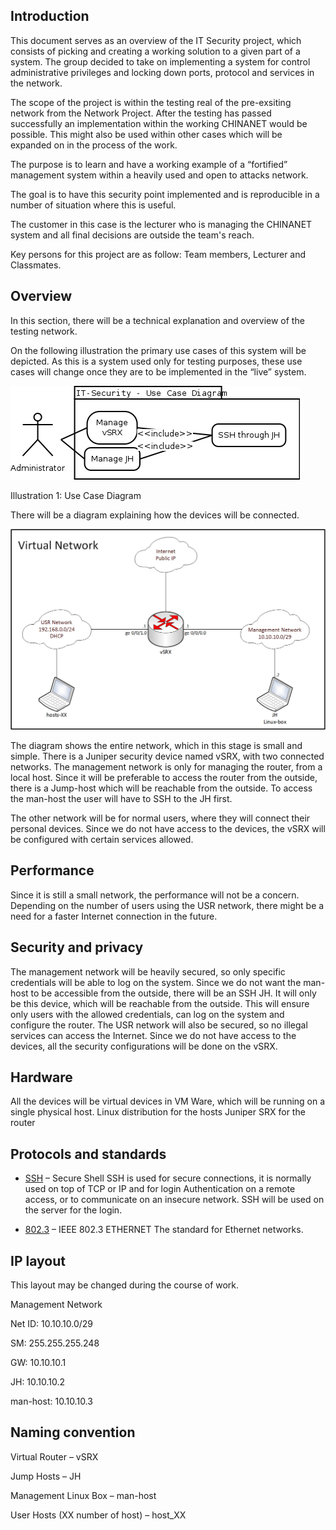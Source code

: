 ## Introduction
This document serves as an overview of the IT Security project, which consists of picking and
creating a working solution to a given part of a system. The group decided to take on implementing
a system for control administrative privileges and locking down ports, protocol and services in the
network.

The scope of the project is within the testing real of the pre-exsiting network from the Network
Project. After the testing has passed successfully an implementation within the working
CHINANET would be possible. This might also be used within other cases which will be expanded
on in the process of the work.

The purpose is to learn and have a working example of a “fortified” management system within a
heavily used and open to attacks network.

The goal is to have this security point implemented and is reproducible in a number of situation
where this is useful.

The customer in this case is the lecturer who is managing the CHINANET system and all final
decisions are outside the team's reach.

Key persons for this project are as follow: Team members, Lecturer and Classmates.

## Overview
In this section, there will be a technical explanation and overview of the testing network.

On the following illustration the primary use cases of this system will be depicted.
As this is a system used only for testing purposes, these use cases will change once they are to be
implemented in the “live” system.

![Use Case](https://github.com/lydiavasileva/hard-lockdown/blob/master/documents/diagrams/Use%20Case%20Diagram.png)

Illustration 1: Use Case Diagram

There will be a diagram explaining how the devices will be connected.

![Network Diagram](https://github.com/lydiavasileva/hard-lockdown/blob/master/documents/diagrams/Virtual%20Diagram.png)

The diagram shows the entire network, which in this stage is small and simple. There is a Juniper
security device named vSRX, with two connected networks. The management network is only for
managing the router, from a local host. Since it will be preferable to access the router from the
outside, there is a Jump-host which will be reachable from the outside. To access the man-host the
user will have to SSH to the JH first.

The other network will be for normal users, where they will connect their personal devices. Since
we do not have access to the devices, the vSRX will be configured with certain services allowed.

## Performance
Since it is still a small network, the performance will not be a concern. Depending on the number of
users using the USR network, there might be a need for a faster Internet connection in the future.

## Security and privacy
The management network will be heavily secured, so only specific credentials will be able to log on
the system. Since we do not want the man-host to be accessible from the outside, there will be an
SSH JH. It will only be this device, which will be reachable from the outside. This will ensure only
users with the allowed credentials, can log on the system and configure the router.
The USR network will also be secured, so no illegal services can access the Internet. Since we do
not have access to the devices, all the security configurations will be done on the vSRX.

## Hardware
All the devices will be virtual devices in VM Ware, which will be running on a single physical host.
Linux distribution for the hosts
Juniper SRX for the router

## Protocols and standards
- [SSH](https://en.wikipedia.org/wiki/Secure_Shell) – Secure Shell
SSH is used for secure connections, it is normally used on top of TCP or IP and for login
Authentication on a remote access, or to communicate on an insecure network.
SSH will be used on the server for the login.

- [802.3](https://en.wikipedia.org/wiki/IEEE_802.3) – IEEE 802.3 ETHERNET
The standard for Ethernet networks.


## IP layout
This layout may be changed during the course of work.

Management Network

Net ID: 10.10.10.0/29

SM: 255.255.255.248

GW: 10.10.10.1

JH: 10.10.10.2

man-host: 10.10.10.3

## Naming convention
Virtual Router – vSRX

Jump Hosts – JH

Management Linux Box – man-host

User Hosts (XX number of host) – host_XX
